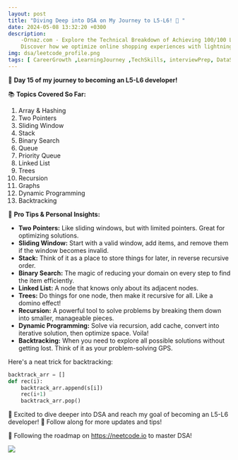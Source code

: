 ```yaml
---
layout: post
title: "Diving Deep into DSA on My Journey to L5-L6! 🚀 "
date: 2024-05-08 13:32:20 +0300
description: 
    -Ornaz.com - Explore the Technical Breakdown of Achieving 100/100 Lighthouse Metrics. 
    Discover how we optimize online shopping experiences with lightning-fast performance and superior SEO solutions. 🚀💪 # Add post description (optional)tags: [ CareerGrowth ,LearningJourney ,TechSkills, interviewPrep, DataStructures, DSA, Algorithms, Programming]
img: dsa/leetcode_profile.png
tags: [ CareerGrowth ,LearningJourney ,TechSkills, interviewPrep, DataStructures, DSA, Algorithms, Programming]
---
```

🚀 **Day 15 of my journey to becoming an L5-L6 developer!**

📚 **Topics Covered So Far:**

1. Array & Hashing
2. Two Pointers
3. Sliding Window
4. Stack
5. Binary Search
6. Queue
7. Priority Queue
8. Linked List
9. Trees
10. Recursion
11. Graphs
12. Dynamic Programming
13. Backtracking

🎩 **Pro Tips & Personal Insights:**

- **Two Pointers:** Like sliding windows, but with limited pointers. Great for optimizing solutions.
- **Sliding Window:** Start with a valid window, add items, and remove them if the window becomes invalid.
- **Stack:** Think of it as a place to store things for later, in reverse recursive order.
- **Binary Search:** The magic of reducing your domain on every step to find the item efficiently.
- **Linked List:** A node that knows only about its adjacent nodes.
- **Trees:** Do things for one node, then make it recursive for all. Like a domino effect!
- **Recursion:** A powerful tool to solve problems by breaking them down into smaller, manageable pieces.
- **Dynamic Programming:** Solve via recursion, add cache, convert into iterative solution, then optimize space. Voila!
- **Backtracking:** When you need to explore all possible solutions without getting lost. Think of it as your problem-solving GPS.

Here's a neat trick for backtracking:
```python
backtrack_arr = []
def rec(i):
    backtrack_arr.append(s[i])
    rec(i+1)
    backtrack_arr.pop()
```
🚀 Excited to dive deeper into DSA and reach my goal of becoming an L5-L6 developer! 💪 Follow along for more updates and tips!

📖 Following the roadmap on https://neetcode.io to master DSA!

![](/assets/img/dsa/neetcode_update_1.png)
